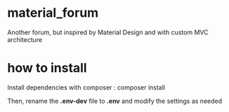# material_forum
Another forum, but inspired by Material Design and with custom MVC architecture

# how to install
Install dependencies with composer :
    composer install
    
Then, rename the __.env-dev__ file to __.env__ and modify the settings as needed